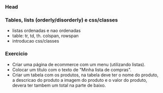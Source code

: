 ### Head

### Tables, lists (orderly/disorderly) e css/classes 

- listas ordenadas e nao ordenadas 
- table: tr, td, th. colspan, rowspan
- introducao css/classes

### Exercicio 

- Criar uma página de ecommerce com um menu (utilizando listas). 
- Colocar um título com o texto de "Minha lista de compras". 
- Criar um tabela com os produtos, na tabela deve ter o nome do produto,
a descricao do produto a imagem do produto e o valor do produto, devera ter tambem
um total na parte de baixo. 